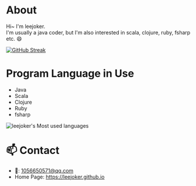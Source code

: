 # About

Hi~ I'm leejoker.   
I'm usually a java coder, but I'm also interested in scala, clojure, ruby, fsharp etc. :smile:  

[![GitHub Streak](https://streak-stats.demolab.com?user=leejoker&theme=tokyonight&hide_border=true)](https://git.io/streak-stats)

# Program Language in Use

* Java
* Scala
* Clojure
* Ruby
* fsharp

![leejoker's Most used languages](https://github-readme-stats.vercel.app/api/top-langs?username=leejoker&show_icons=true&count_private=true&theme=gotham)  

# 📫 Contact

- :email:: 1056650571@qq.com
- Home Page: https://leejoker.github.io



<!--
**leejoker/leejoker** is a ✨ _special_ ✨ repository because its `README.md` (this file) appears on your GitHub profile.

Here are some ideas to get you started:

- 🔭 I’m currently working on ...
- 🌱 I’m currently learning ...
- 👯 I’m looking to collaborate on ...
- 🤔 I’m looking for help with ...
- 💬 Ask me about ...
- 📫 How to reach me: ...
- 😄 Pronouns: ...
- ⚡ Fun fact: ...
-->

